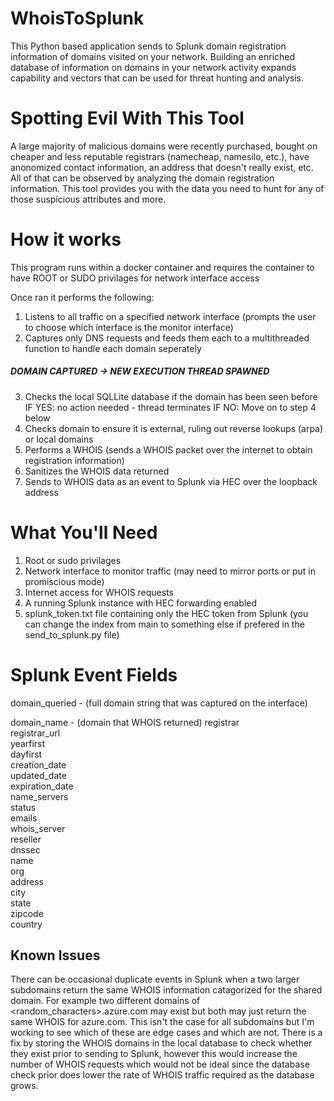 # WhoisToSplunk
This Python based application sends to Splunk domain registration information of domains visited on your network. Building an enriched database of information on domains in your network activity expands capability and vectors that can be used for threat hunting and analysis. 

# Spotting Evil With This Tool
A large majority of malicious domains were recently purchased, bought on cheaper and less reputable registrars (namecheap, namesilo, etc.), have anonomized contact information, an address that doesn't really exist, etc. All of that can be observed by analyzing the domain registration information. This tool provides you with the data you need to hunt for any of those suspicious attributes and more.

# How it works
This program runs within a docker container and requires the container to have ROOT or SUDO privilages for network interface access

Once ran it performs the following:
1. Listens to all traffic on a specified network interface (prompts the user to choose which interface is the monitor interface)
2. Captures only DNS requests and feeds them each to a multithreaded function to handle each domain seperately
##### DOMAIN CAPTURED -> NEW EXECUTION THREAD SPAWNED
3. Checks the local SQLLite database if the domain has been seen before
     IF YES: no action needed - thread terminates
     IF NO: Move on to step 4 below
4. Checks domain to ensure it is external, ruling out reverse lookups (arpa) or local domains
5. Performs a WHOIS (sends a WHOIS packet over the internet to obtain registration information)
6. Sanitizes the WHOIS data returned
7. Sends to WHOIS data as an event to Splunk via HEC over the loopback address

# What You'll Need
1. Root or sudo privilages
2. Network interface to monitor traffic (may need to mirror ports or put in promiscious mode)
3. Internet access for WHOIS requests
4. A running Splunk instance with HEC forwarding enabled
5. splunk_token.txt file containing only the HEC token from Splunk (you can change the index from main to something else if prefered in the send_to_splunk.py file)

# Splunk Event Fields
domain_queried - (full domain string that was captured on the interface)

domain_name - (domain that WHOIS returned)
registrar  
registrar_url  
yearfirst  
dayfirst  
creation_date  
updated_date  
expiration_date  
name_servers  
status  
emails  
whois_server  
reseller  
dnssec  
name  
org  
address  
city  
state  
zipcode  
country  

## Known Issues
There can be occasional duplicate events in Splunk when a two larger subdomains return the same WHOIS information catagorized for the shared domain. For example two different domains of <random_characters>.azure.com may exist but both may just return the same WHOIS for azure.com. This isn't the case for all subdomains but I'm working to see which of these are edge cases and which are not. There is a fix by storing the WHOIS domains in the local database to check whether they exist prior to sending to Splunk, however this would increase the number of WHOIS requests which would not be ideal since the database check prior does lower the rate of WHOIS traffic required as the database grows.
